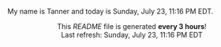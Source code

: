 My name is Tanner and today is Sunday, July 23, 11:16 PM EDT.

<p align="center">This <i>README</i> file is generated <b>every 3 hours</b>!</br>Last refresh: Sunday, July 23, 11:16 PM EDT<br /></p>

